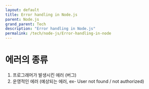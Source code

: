 ```yaml
---
layout: default
title: Error handling in Node.js
parent: Node.js
grand_parent: Tech
description: "Error handling in Node.js"
permalink: /tech/node-js/Error-handling-in-node
---
```


# 에러의 종류
1. 프로그래머가 발생시킨 에러 (버그)
2. 운영적인 에러 (예상되는 에러, ex- User not found / not authorized)
